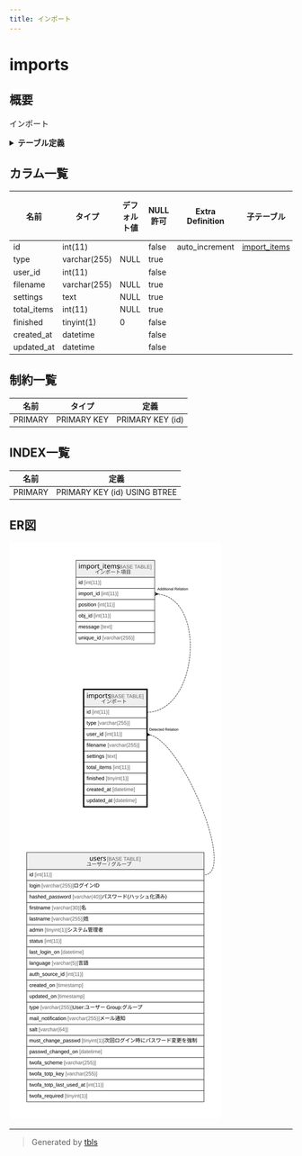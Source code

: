 ```yaml
---
title: インポート
---
```

# imports

## 概要

インポート

<details>
<summary><strong>テーブル定義</strong></summary>

```sql
CREATE TABLE `imports` (
  `id` int(11) NOT NULL AUTO_INCREMENT,
  `type` varchar(255) DEFAULT NULL,
  `user_id` int(11) NOT NULL,
  `filename` varchar(255) DEFAULT NULL,
  `settings` text DEFAULT NULL,
  `total_items` int(11) DEFAULT NULL,
  `finished` tinyint(1) NOT NULL DEFAULT 0,
  `created_at` datetime NOT NULL,
  `updated_at` datetime NOT NULL,
  PRIMARY KEY (`id`)
) ENGINE=InnoDB DEFAULT CHARSET=utf8mb4
```

</details>

## カラム一覧

| 名前          | タイプ          | デフォルト値       | NULL許可   | Extra Definition | 子テーブル                           | 親テーブル             | コメント     |
| ----------- | ------------ | ------------ | -------- | ---------------- | ------------------------------- | ----------------- | -------- |
| id          | int(11)      |              | false    | auto_increment   | [import_items](import_items.md) |                   |          |
| type        | varchar(255) | NULL         | true     |                  |                                 |                   |          |
| user_id     | int(11)      |              | false    |                  |                                 | [users](users.md) |          |
| filename    | varchar(255) | NULL         | true     |                  |                                 |                   |          |
| settings    | text         | NULL         | true     |                  |                                 |                   |          |
| total_items | int(11)      | NULL         | true     |                  |                                 |                   |          |
| finished    | tinyint(1)   | 0            | false    |                  |                                 |                   |          |
| created_at  | datetime     |              | false    |                  |                                 |                   |          |
| updated_at  | datetime     |              | false    |                  |                                 |                   |          |

## 制約一覧

| 名前      | タイプ         | 定義               |
| ------- | ----------- | ---------------- |
| PRIMARY | PRIMARY KEY | PRIMARY KEY (id) |

## INDEX一覧

| 名前      | 定義                           |
| ------- | ---------------------------- |
| PRIMARY | PRIMARY KEY (id) USING BTREE |

## ER図

![er](imports.svg)

---

> Generated by [tbls](https://github.com/k1LoW/tbls)
